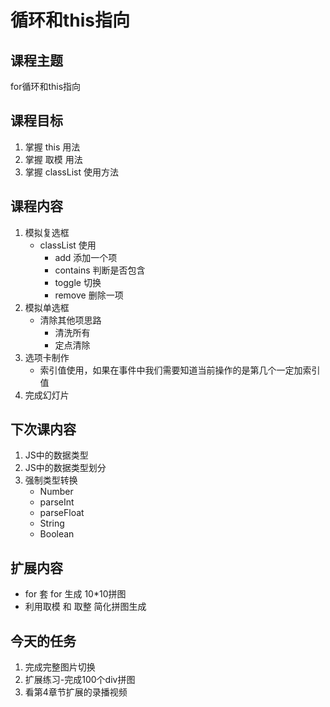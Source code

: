 # 循环和this指向
## 课程主题
for循环和this指向

## 课程目标
1. 掌握 this 用法
2. 掌握 取模 用法
3. 掌握 classList 使用方法

## 课程内容
1. 模拟复选框
    - classList 使用
        - add 添加一个项
        - contains 判断是否包含
        - toggle 切换
        - remove 删除一项
2. 模拟单选框
    - 清除其他项思路
        - 清洗所有
        - 定点清除
3. 选项卡制作
    - 索引值使用，如果在事件中我们需要知道当前操作的是第几个一定加索引值
4. 完成幻灯片
 
## 下次课内容
1. JS中的数据类型
2. JS中的数据类型划分
3. 强制类型转换
    - Number 
    - parseInt
    - parseFloat
    - String
    - Boolean

## 扩展内容
- for 套 for 生成 10*10拼图
- 利用取模 和 取整 简化拼图生成

## 今天的任务
1. 完成完整图片切换
2. 扩展练习-完成100个div拼图
3. 看第4章节扩展的录播视频